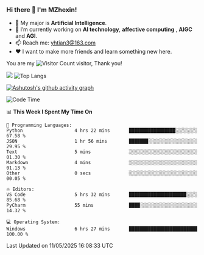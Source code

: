 ### Hi there 👋 I'm MZhexin!

- 💬 My major is **Artificial Intelligence**.
- 🔭 I’m currently working on **AI technology**, **affective computing** , **AIGC** and **AGI**.
- 📫 Reach me: <yhtian3@163.com>
- :heart: I want to make more friends and learn something new here.

You are my ![Visitor Count](https://profile-counter.glitch.me/MZhexin/count.svg) visitor, Thank you!

 ![](https://github-readme-stats.vercel.app/api?username=MZhexin&show_icons=true&theme=transparent) ![Top Langs](https://github-readme-stats.vercel.app/api/top-langs/?username=MZhexin&layout=compact&theme=tokyonight) 

[![Ashutosh's github activity graph](https://github-readme-activity-graph.vercel.app/graph?username=MZhexin)](https://github.com/ashutosh00710/github-readme-activity-graph)



<!--START_SECTION:waka-->
![Code Time](http://img.shields.io/badge/Code%20Time-391%20hrs%2050%20mins-blue)

📊 **This Week I Spent My Time On** 

```text
💬 Programming Languages: 
Python                   4 hrs 22 mins       █████████████████░░░░░░░░   67.58 % 
JSON                     1 hr 56 mins        ███████░░░░░░░░░░░░░░░░░░   29.95 % 
Text                     5 mins              ░░░░░░░░░░░░░░░░░░░░░░░░░   01.30 % 
Markdown                 4 mins              ░░░░░░░░░░░░░░░░░░░░░░░░░   01.13 % 
Other                    0 secs              ░░░░░░░░░░░░░░░░░░░░░░░░░   00.05 % 

🔥 Editors: 
VS Code                  5 hrs 32 mins       █████████████████████░░░░   85.68 % 
PyCharm                  55 mins             ████░░░░░░░░░░░░░░░░░░░░░   14.32 % 

💻 Operating System: 
Windows                  6 hrs 27 mins       █████████████████████████   100.00 % 
```


 Last Updated on 11/05/2025 16:08:33 UTC
<!--END_SECTION:waka-->


